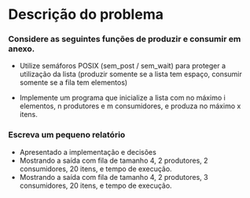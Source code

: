 # Descrição do problema

### Considere as seguintes funções de produzir e consumir em anexo.

- Utilize semáforos POSIX (sem_post / sem_wait) para proteger a utilização da lista (produzir somente se a lista tem espaço, consumir somente se a fila tem elementos)

- Implemente um programa que inicialize a lista com no máximo i elementos, n produtores e m consumidores, e produza no máximo x itens.

### Escreva um pequeno relatório
- Apresentado a implementação e decisões
- Mostrando a saída com fila de tamanho 4, 2 produtores, 2 consumidores, 20 itens, e tempo de execução.
- Mostrando a saída com fila de tamanho 4, 2 produtores, 3 consumidores, 20 itens, e tempo de execução.
